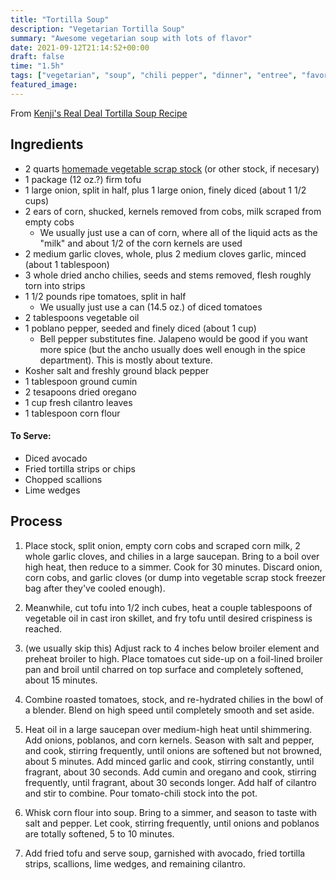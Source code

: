 ```yaml
---
title: "Tortilla Soup"
description: "Vegetarian Tortilla Soup"
summary: "Awesome vegetarian soup with lots of flavor"
date: 2021-09-12T21:14:52+00:00
draft: false
time: "1.5h"
tags: ["vegetarian", "soup", "chili pepper", "dinner", "entree", "favorite", "soup", "tofu"]
featured_image: 
---
```


From [Kenji's Real Deal Tortilla Soup Recipe](https://www.seriouseats.com/real-deal-tortilla-soup-recipe "Real Deal Tortilla Soup Recipe")

## Ingredients

- 2 quarts [homemade vegetable scrap stock](https://www.seriouseats.com/save-your-vegetable-scraps-make-stock "Save Your Vegetable Scraps, Make Stock") (or other stock, if necesary)
- 1 package (12 oz.?) firm tofu
- 1 large onion, split in half, plus 1 large onion, finely diced (about 1 1/2 cups)
- 2 ears of corn, shucked, kernels removed from cobs, milk scraped from empty cobs
  - We usually just use a can of corn, where all of the liquid acts as the "milk" and about 1/2 of the corn kernels are used
- 2 medium garlic cloves, whole, plus 2 medium cloves garlic, minced (about 1 tablespoon)
- 3 whole dried ancho chilies, seeds and stems removed, flesh roughly torn into strips
- 1 1/2 pounds ripe tomatoes, split in half
  - We usually just use a can (14.5 oz.) of diced tomatoes
- 2 tablespoons vegetable oil
- 1 poblano pepper, seeded and finely diced (about 1 cup)
  - Bell pepper substitutes fine.  Jalapeno would be good if you want more spice (but the ancho usually does well enough in the spice department).  This is mostly about texture.
- Kosher salt and freshly ground black pepper
- 1 tablespoon ground cumin
- 2 tesapoons dried oregano
- 1 cup fresh cilantro leaves
- 1 tablespoon corn flour
 
#### To Serve:
- Diced avocado
- Fried tortilla strips or chips
- Chopped scallions
- Lime wedges

## Process

1. Place stock, split onion, empty corn cobs and scraped corn milk, 2 whole garlic cloves, and chilies in a large saucepan. Bring to a boil over high heat, then reduce to a simmer. Cook for 30 minutes. Discard onion, corn cobs, and garlic cloves (or dump into vegetable scrap stock freezer bag after they've cooled enough).

1. Meanwhile, cut tofu into 1/2 inch cubes, heat a couple tablespoons of vegetable oil in cast iron skillet, and fry tofu until desired crispiness is reached.

1. (we usually skip this) Adjust rack to 4 inches below broiler element and preheat broiler to high. Place tomatoes cut side-up on a foil-lined broiler pan and broil until charred on top surface and completely softened, about 15 minutes.

1. Combine roasted tomatoes, stock, and re-hydrated chilies in the bowl of a blender. Blend on high speed until completely smooth and set aside.

1. Heat oil in a large saucepan over medium-high heat until shimmering. Add onions, poblanos, and corn kernels. Season with salt and pepper, and cook, stirring frequently, until onions are softened but not browned, about 5 minutes. Add minced garlic and cook, stirring constantly, until fragrant, about 30 seconds. Add cumin and oregano and cook, stirring frequently, until fragrant, about 30 seconds longer. Add half of cilantro and stir to combine. Pour tomato-chili stock into the pot.

1. Whisk corn flour into soup. Bring to a simmer, and season to taste with salt and pepper. Let cook, stirring frequently, until onions and poblanos are totally softened, 5 to 10 minutes.

1. Add fried tofu and serve soup, garnished with avocado, fried tortilla strips, scallions, lime wedges, and remaining cilantro.

